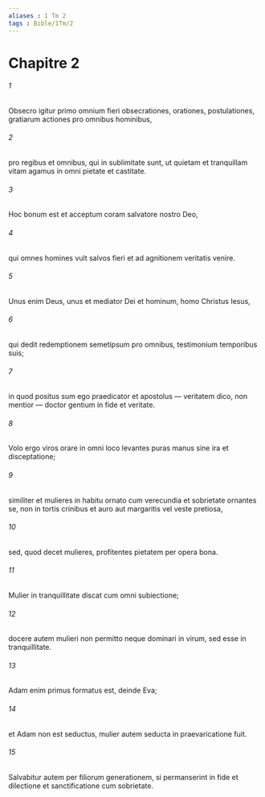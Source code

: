 ```yaml
---
aliases : 1 Tm 2
tags : Bible/1Tm/2
---
```


# Chapitre 2

###### 1
Obsecro igitur primo omnium fieri obsecrationes, orationes, postulationes, gratiarum actiones pro omnibus hominibus, 
###### 2
pro regibus et omnibus, qui in sublimitate sunt, ut quietam et tranquillam vitam agamus in omni pietate et castitate. 
###### 3
Hoc bonum est et acceptum coram salvatore nostro Deo, 
###### 4
qui omnes homines vult salvos fieri et ad agnitionem veritatis venire. 
###### 5
Unus enim Deus, unus et mediator Dei et hominum, homo Christus Iesus, 
###### 6
qui dedit redemptionem semetipsum pro omnibus, testimonium temporibus suis; 
###### 7
in quod positus sum ego praedicator et apostolus — veritatem dico, non mentior — doctor gentium in fide et veritate.
###### 8
Volo ergo viros orare in omni loco levantes puras manus sine ira et disceptatione; 
###### 9
similiter et mulieres in habitu ornato cum verecundia et sobrietate ornantes se, non in tortis crinibus et auro aut margaritis vel veste pretiosa, 
###### 10
sed, quod decet mulieres, profitentes pietatem per opera bona.
###### 11
Mulier in tranquillitate discat cum omni subiectione; 
###### 12
docere autem mulieri non permitto neque dominari in virum, sed esse in tranquillitate. 
###### 13
Adam enim primus formatus est, deinde Eva; 
###### 14
et Adam non est seductus, mulier autem seducta in praevaricatione fuit. 
###### 15
Salvabitur autem per filiorum generationem, si permanserint in fide et dilectione et sanctificatione cum sobrietate.
